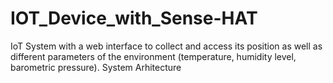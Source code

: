 # IOT_Device_with_Sense-HAT

  IoT System with a web interface to collect and access its position as well as different parameters of the environment (temperature, humidity level, barometric pressure).
  System Arhitecture
  
